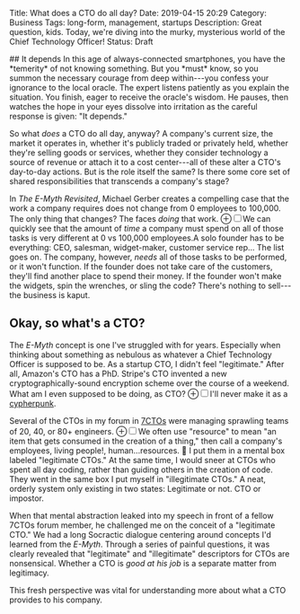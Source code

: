 Title: What does a CTO do all day?
Date: 2019-04-15 20:29
Category: Business
Tags: long-form, management, startups
Description: Great question, kids. Today, we're diving into the murky, mysterious world of the Chief Technology Officer!
Status: Draft

<section markdown="1">
## It depends
In this age of always-connected smartphones, you have the *temerity* of not knowing something. But you *must* know, so you summon the necessary courage from deep within---you confess your ignorance to the local oracle. The expert listens patiently as you explain the situation. You finish, eager to receive the oracle's wisdom. He pauses, then watches the hope in your eyes dissolve into irritation as the careful response is given: "It depends."

So what *does* a CTO do all day, anyway? A company's current size, the market it operates in, whether it's publicly traded or privately held, whether they're selling goods or services, whether they consider technology a source of revenue or attach it to a cost center---all of these alter a CTO's day-to-day actions. But is the role itself the same? Is there some core set of shared responsibilities that transcends a company's stage?

In *The E-Myth Revisited*, Michael Gerber creates a compelling case that the work a company requires does not change from 0 employees to 100,000. The only thing that changes? The faces *doing* that work. <label for="mn-duh" class="margin-toggle">&#8853;</label><input type="checkbox" id="mn-duh" class="margin-toggle"><span class="marginnote">We can quickly see that the amount of *time* a company must spend on all of those tasks is very different at 0 vs 100,000 employees.</span>A solo founder has to be everything: CEO, salesman, widget-maker, customer service rep... The list goes on. The company, however, *needs* all of those tasks to be performed, or it won't function. If the founder does not take care of the customers, they'll find another place to spend their money. If the founder won't make the widgets, spin the wrenches, or sling the code? There's nothing to sell---the business is kaput.

## Okay, so what's a CTO?
The *E-Myth* concept is one I've struggled with for years. Especially when thinking about something as nebulous as whatever a Chief Technology Officer is supposed to be. As a startup CTO, I didn't feel "legitimate." After all, Amazon's CTO has a PhD. Stripe's CTO invented a new cryptographically-sound encryption scheme over the course of a weekend. What am I even supposed to be doing, as CTO? <label for="mn-cypherpunk" class="margin-toggle">&#8853;</label><input type="checkbox" id="mn-cypherpunk" class="margin-toggle"><span class="marginnote">I'll never make it as a [cypherpunk](https://en.wikipedia.org/wiki/Cypherpunk#Origin_of_the_term,_and_the_Cypherpunks_mailing_list).</span>

Several of the CTOs in my forum in [7CTOs](https://7ctos.com/) were managing sprawling teams of 20, 40, or 80+ engineers. <label for="mn-scary" class="margin-toggle">&#8853;</label><input type="checkbox" id="mn-scary" class="margin-toggle"><span class="marginnote">We often use "resource" to mean "an item that gets consumed in the creation of a thing," then call a company's employees, living people!, human...resources. 🤔</span> I put them in a mental box labeled "legitimate CTOs." At the same time, I would sneer at CTOs who spent all day coding, rather than guiding others in the creation of code. They went in the same box I put myself in "illegitimate CTOs." A neat, orderly system only existing in two states: Legitimate or not. CTO or impostor.

When that mental abstraction leaked into my speech in front of a fellow 7CTOs forum member, he challenged me on the conceit of a "legitimate CTO." We had a long Socractic dialogue centering around concepts I'd learned from the *E-Myth*. Through a series of painful questions, it was clearly revealed that "legitimate" and "illegitimate" descriptors for CTOs are nonsensical. Whether a CTO is *good at his job* is a separate matter from legitimacy.

This fresh perspective was vital for understanding more about what a CTO provides to his company.

</section>
